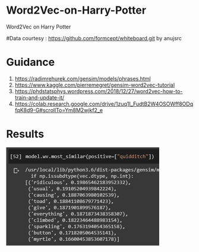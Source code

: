 # Word2Vec-on-Harry-Potter
Word2Vec on Harry Potter

#Data courtesy : https://github.com/formcept/whiteboard.git by anujsrc

# Guidance 

1. https://radimrehurek.com/gensim/models/phrases.html
2. https://www.kaggle.com/pierremegret/gensim-word2vec-tutorial
3. https://phdstatsphys.wordpress.com/2018/12/27/word2vec-how-to-train-and-update-it/
4. https://colab.research.google.com/drive/1zuq1I_FudtB2W4OSOWff8ODqfqK8d9-G#scrollTo=Ym8M2wjkf2_e


# Results
![alt text](https://github.com/ramkumarr02/Word2Vec-on-Harry-Potter/blob/master/Local%20Quidditch.PNG)
